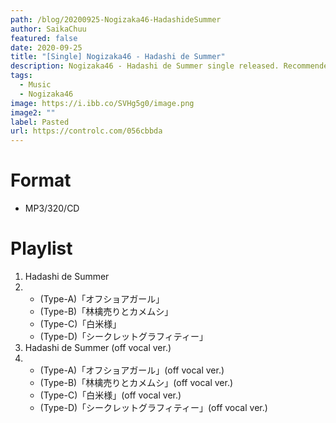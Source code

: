 ```yaml
---
path: /blog/20200925-Nogizaka46-HadashideSummer
author: SaikaChuu
featured: false
date: 2020-09-25
title: "[Single] Nogizaka46 - Hadashi de Summer"
description: Nogizaka46 - Hadashi de Summer single released. Recommended Music!
tags:
  - Music
  - Nogizaka46
image: https://i.ibb.co/SVHg5g0/image.png
image2: ""
label: Pasted
url: https://controlc.com/056cbbda
---
```


# Format

- MP3/320/CD

# Playlist

1. Hadashi de Summer
2. - (Type-A)「オフショアガール」
   - (Type-B)「林檎売りとカメムシ」
   - (Type-C)「白米様」
   - (Type-D)「シークレットグラフィティー」
3. Hadashi de Summer (off vocal ver.)
4. - (Type-A)「オフショアガール」(off vocal ver.)
   - (Type-B)「林檎売りとカメムシ」(off vocal ver.)
   - (Type-C)「白米様」(off vocal ver.)
   - (Type-D)「シークレットグラフィティー」(off vocal ver.)

